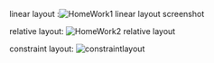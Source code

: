 linear layout :![HomeWork1 linear layout screenshot](https://github.com/user-attachments/assets/7bc96963-e565-4b75-bfb9-6cb17b93a655)

relative layout: ![HomeWork2 relative layout](https://github.com/user-attachments/assets/b8ed988d-a20c-4144-a9eb-eb916c34ef10)

constraint layout: ![constraintlayout](https://github.com/user-attachments/assets/71854926-1cb2-4463-be15-f048c2d1dcb0)
